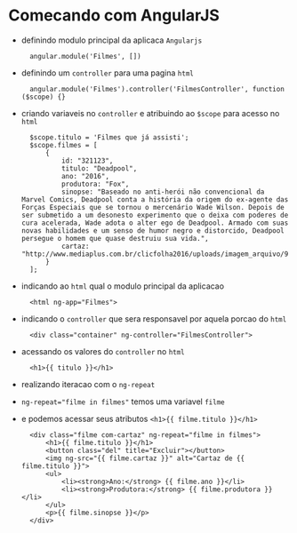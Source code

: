 # Comecando com AngularJS

* definindo modulo principal da aplicaca `Angularjs`


        angular.module('Filmes', [])

* definindo um `controller` para uma pagina `html`


        angular.module('Filmes').controller('FilmesController', function ($scope) {}

* criando variaveis no `controller` e atribuindo ao `$scope` para acesso no `html`


        $scope.titulo = 'Filmes que já assisti';
        $scope.filmes = [
            {
                id: "321123",
                titulo: "Deadpool",
                ano: "2016",
                produtora: "Fox",
                sinopse: "Baseado no anti-herói não convencional da Marvel Comics, Deadpool conta a história da origem do ex-agente das Forças Especiais que se tornou o mercenário Wade Wilson. Depois de ser submetido a um desonesto experimento que o deixa com poderes de cura acelerada, Wade adota o alter ego de Deadpool. Armado com suas novas habilidades e um senso de humor negro e distorcido, Deadpool persegue o homem que quase destruiu sua vida.",
                cartaz: "http://www.mediaplus.com.br/clicfolha2016/uploads/imagem_arquivo/918856_cine1.png"
            }
        ];

* indicando ao `html` qual o modulo principal da aplicacao


        <html ng-app="Filmes">

* indicando o `controller` que sera responsavel por aquela porcao do `html`


        <div class="container" ng-controller="FilmesController">

* acessando os valores do `controller` no `html`


        <h1>{{ titulo }}</h1>

* realizando iteracao com o `ng-repeat`        
* `ng-repeat="filme in filmes"` temos uma variavel ``filme`` 
* e podemos acessar seus atributos `<h1>{{ filme.titulo }}</h1>`


        <div class="filme com-cartaz" ng-repeat="filme in filmes">
            <h1>{{ filme.titulo }}</h1>
            <button class="del" title="Excluir"></button>
            <img ng-src="{{ filme.cartaz }}" alt="Cartaz de {{ filme.titulo }}">
            <ul>
                <li><strong>Ano:</strong> {{ filme.ano }}</li>
                <li><strong>Produtora:</strong> {{ filme.produtora }}</li>
            </ul>
            <p>{{ filme.sinopse }}</p>
        </div>